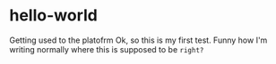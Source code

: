 # hello-world
Getting used to the platofrm
Ok, so this is my first test. Funny how I'm writing normally where this is supposed to be <code>right?</code>
